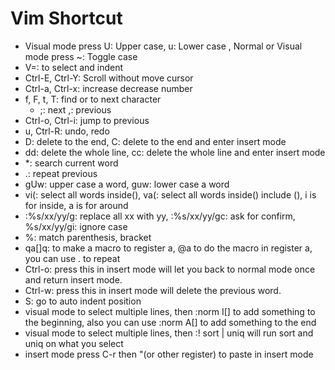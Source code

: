 # Vim Shortcut

- Visual mode press U: Upper case, u: Lower case , Normal or Visual mode press ~: Toggle case
- V=: to select and indent
- Ctrl-E, Ctrl-Y: Scroll without move cursor
- Ctrl-a, Ctrl-x: increase decrease number
- f, F, t, T: find or to next character
    - ;: next ,: previous
- Ctrl-o, Ctrl-i: jump to previous
- u, Ctrl-R: undo, redo
- D: delete to the end, C: delete to the end and enter insert mode
- dd: delete the whole line, cc: delete the whole line and enter insert mode
- *: search current word
- .: repeat previous
- gUw: upper case a word, guw: lower case a word
- vi(: select all words inside(),  va(: select all words inside() include (),  i is for inside, a is for around
- :%s/xx/yy/g: replace all xx with yy,  :%s/xx/yy/gc: ask for confirm, %s/xx/yy/gi: ignore case
- %: match parenthesis, bracket
- qa[]q: to make a macro to register a,  @a to do the macro in register a, you can use . to repeat
- Ctrl-o: press this in insert mode will let you back to normal mode once and return insert mode.
- Ctrl-w: press this in insert mode will delete the previous word.
- S: go to auto indent position
- visual mode to select multiple lines, then :norm I[] to add something to the beginning, also you can use :norm A[] to add something to the end
- visual mode to select multiple lines, then :! sort | uniq will run sort and uniq on what you select
- insert mode press C-r then "(or other register) to paste in insert mode
